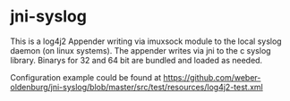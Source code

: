 # jni-syslog
This is a log4j2 Appender writing via imuxsock module to the local syslog daemon (on linux systems).
The appender writes via jni to the c syslog library. Binarys for 32 and 64 bit are bundled and loaded as needed.

Configuration example could be found at https://github.com/weber-oldenburg/jni-syslog/blob/master/src/test/resources/log4j2-test.xml

